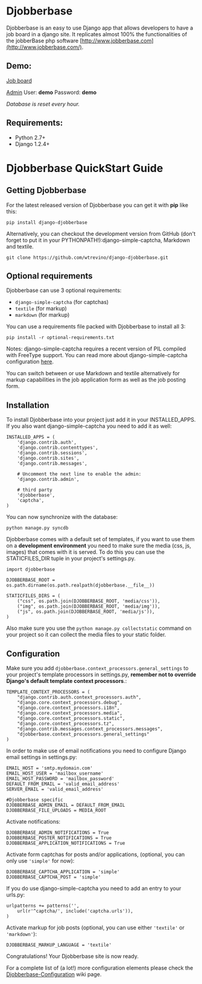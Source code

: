 # Djobberbase

Djobberbase is an easy to use Django app that allows developers to have a job board in a django site. It replicates almost 100% the functionalities of the jobberBase php software [http://www.jobberbase.com](http://www.jobberbase.com/).

## Demo:

[Job board](http://derelict.mx/demo1/)

[Admin](http://derelict.mx/admin/)
  User: **demo**
  Password: **demo**

_Database is reset every hour._    


## Requirements:

* Python 2.7+
* Django 1.2.4+


# Djobberbase QuickStart Guide


## Getting Djobberbase


For the latest released version of Djobberbase you can get it with **pip** like this:

    pip install django-djobberbase

Alternatively, you can checkout the development version from GitHub (don't forget to put it in your PYTHONPATH!):django-simple-captcha, Markdown and textile.

    git clone https://github.com/wtrevino/django-djobberbase.git


## Optional requirements

Djobberbase can use 3 optional requirements:

* `django-simple-captcha` (for captchas)
* `textile` (for markup)
* `markdown` (for markup)

You can use a requirements file packed with Djobberbase to install all 3:

    pip install -r optional-requirements.txt

Notes: django-simple-captcha requires a recent version of PIL compiled with FreeType support. You can read more about django-simple-captcha configuration [here](http://code.google.com/p/django-simple-captcha/wiki/CaptchaConfiguration).

You can switch between or use Markdown and textile alternatively for markup capabilities in the job application form as well as the job posting form.


## Installation


To install Djobberbase into your project just add it in your INSTALLED_APPS. If you also want django-simple-captcha you need to add it as well:

    INSTALLED_APPS = (
        'django.contrib.auth',
        'django.contrib.contenttypes',
        'django.contrib.sessions',
        'django.contrib.sites',
        'django.contrib.messages',

        # Uncomment the next line to enable the admin:
        'django.contrib.admin',

        # third party
        'djobberbase',
        'captcha',
    )

You can now synchronize with the database:

    python manage.py syncdb

Djobberbase comes with a default set of templates, if you want to use them on a **development environment** you need to make sure the media (css, js, images) that comes with it is served. To do this you can use the STATICFILES_DIR tuple in your project's settings.py.

    import djobberbase

    DJOBBERBASE_ROOT = os.path.dirname(os.path.realpath(djobberbase.__file__))

    STATICFILES_DIRS = (    
        ("css", os.path.join(DJOBBERBASE_ROOT, 'media/css')),
        ("img", os.path.join(DJOBBERBASE_ROOT, 'media/img')),
        ("js", os.path.join(DJOBBERBASE_ROOT, 'media/js')),
    )  

Also make sure you use the `python manage.py collectstatic` command on your project so it can collect the media files to your static folder.

## Configuration

Make sure you add `djobberbase.context_processors.general_settings` to your project's template processors in settings.py, **remember not to override Django's default template context processors**.:

    TEMPLATE_CONTEXT_PROCESSORS = (
        "django.contrib.auth.context_processors.auth",
        "django.core.context_processors.debug",
        "django.core.context_processors.i18n",
        "django.core.context_processors.media",
        "django.core.context_processors.static",
        "django.core.context_processors.tz",
        "django.contrib.messages.context_processors.messages",
        "djobberbase.context_processors.general_settings"
    )

In order to make use of email notifications you need to configure Django email settings in settings.py:

    EMAIL_HOST = 'smtp.mydomain.com'
    EMAIL_HOST_USER = 'mailbox_username'
    EMAIL_HOST_PASSWORD = 'mailbox_password'
    DEFAULT_FROM_EMAIL = 'valid_email_address'
    SERVER_EMAIL = 'valid_email_address'

    #Djobberbase specific
    DJOBBERBASE_ADMIN_EMAIL = DEFAULT_FROM_EMAIL
    DJOBBERBASE_FILE_UPLOADS = MEDIA_ROOT

Activate notifications:

    DJOBBERBASE_ADMIN_NOTIFICATIONS = True
    DJOBBERBASE_POSTER_NOTIFICATIONS = True
    DJOBBERBASE_APPLICATION_NOTIFICATIONS = True

Activate form captchas for posts and/or applications, (optional, you can only use `'simple'` for now):

    DJOBBERBASE_CAPTCHA_APPLICATION = 'simple'
    DJOBBERBASE_CAPTCHA_POST = 'simple'

If you do use django-simple-captcha you need to add an entry to your urls.py:

    urlpatterns += patterns('',
        url(r'^captcha/', include('captcha.urls')),
    )

Activate markup for job posts (optional, you can use either `'textile'` or `'markdown'`):

    DJOBBERBASE_MARKUP_LANGUAGE = 'textile'


Congratulations! Your Djobberbase site is now ready.

For a complete list of (a lot!) more configuration elements please check the [Djobberbase-Configuration](https://github.com/wtrevino/django-djobberbase/wiki/Djobberbase-Configuration) wiki page.
